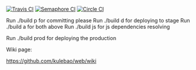 [![Travis CI](https://magnum.travis-ci.com/kulebao/web.svg?token=QjzNtyygUVFw6kRprnWu)](https://magnum.travis-ci.com/kulebao/web)
[![Semaphore CI](https://semaphoreci.com/api/v1/projects/f773cca9-8b10-44ef-9174-da022207d2e5/587048/shields_badge.svg)](https://semaphoreci.com/kpse/web)
[![Circle CI](https://circleci.com/gh/kulebao/web.svg?style=svg)](https://circleci.com/gh/kulebao/web)

Run ./build p for committing please
Run ./build d for deploying to stage
Run ./build a for both above
Run ./build js for js dependencies resolving


Run ./build prod for deploying the production


Wiki page:

https://github.com/kulebao/web/wiki
